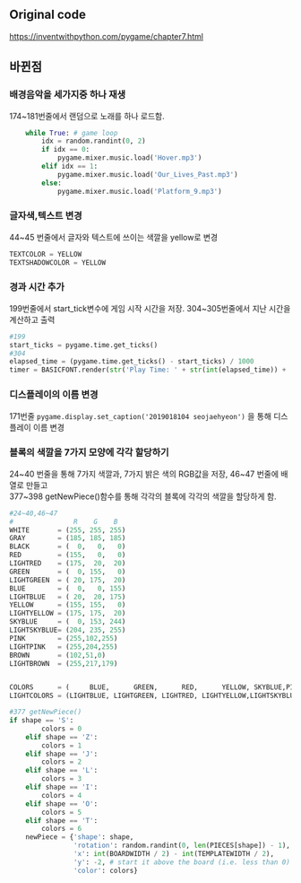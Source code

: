 ## Original code   
https://inventwithpython.com/pygame/chapter7.html   

## 바뀐점  
### 배경음악을 세가지중 하나 재생
174~181번줄에서 랜덤으로 노래를 하나 로드함.   
    
```python
    while True: # game loop   
        idx = random.randint(0, 2)   
        if idx == 0:   
            pygame.mixer.music.load('Hover.mp3')   
        elif idx == 1:   
            pygame.mixer.music.load('Our_Lives_Past.mp3')   
        else:   
            pygame.mixer.music.load('Platform_9.mp3')
```
### 글자색,텍스트 변경   
44~45 번줄에서 글자와 텍스트에 쓰이는 색깔을 yellow로 변경   
    
```python
TEXTCOLOR = YELLOW   
TEXTSHADOWCOLOR = YELLOW   
```
### 경과 시간 추가   
199번줄에서 start_tick변수에 게임 시작 시간을 저장. 304~305번줄에서 지난 시간을 계산하고 출력   
    
```python
#199   
start_ticks = pygame.time.get_ticks()   
#304   
elapsed_time = (pygame.time.get_ticks() - start_ticks) / 1000   
timer = BASICFONT.render(str('Play Time: ' + str(int(elapsed_time)) + ' sec'), True, TEXTCOLOR)   
```
### 디스플레이의 이름 변경   
171번줄 `pygame.display.set_caption('2019018104 seojaehyeon')`  을 통해 디스플레이 이름 변경
### 블록의 색깔을 7가지 모양에 각각 할당하기   
24~40 번줄을 통해 7가지 색깔과, 7가지 밝은 색의 RGB값을 저장, 46~47 번줄에 배열로 만들고   
377~398 getNewPiece()함수를 통해 각각의 블록에 각각의 색깔을 할당하게 함.   
    
```python
#24~40,46~47
#               R    G    B
WHITE       = (255, 255, 255)
GRAY        = (185, 185, 185)
BLACK       = (  0,   0,   0)
RED         = (155,   0,   0)
LIGHTRED    = (175,  20,  20)
GREEN       = (  0, 155,   0)
LIGHTGREEN  = ( 20, 175,  20)
BLUE        = (  0,   0, 155)
LIGHTBLUE   = ( 20,  20, 175)
YELLOW      = (155, 155,   0)
LIGHTYELLOW = (175, 175,  20)
SKYBLUE     = (  0, 153, 244)
LIGHTSKYBLUE= (204, 235, 255)
PINK        = (255,102,255)
LIGHTPINK   = (255,204,255)
BROWN       = (102,51,0)
LIGHTBROWN  = (255,217,179)


COLORS      = (     BLUE,      GREEN,      RED,      YELLOW, SKYBLUE,PINK,BROWN)
LIGHTCOLORS = (LIGHTBLUE, LIGHTGREEN, LIGHTRED, LIGHTYELLOW,LIGHTSKYBLUE,LIGHTPINK,LIGHTBROWN)

#377 getNewPiece()
if shape == 'S':
        colors = 0
    elif shape == 'Z':
        colors = 1
    elif shape == 'J':
        colors = 2
    elif shape == 'L':
        colors = 3
    elif shape == 'I':
        colors = 4
    elif shape == 'O':
        colors = 5
    elif shape == 'T':
        colors = 6
    newPiece = {'shape': shape,
                'rotation': random.randint(0, len(PIECES[shape]) - 1),
                'x': int(BOARDWIDTH / 2) - int(TEMPLATEWIDTH / 2),
                'y': -2, # start it above the board (i.e. less than 0)
                'color': colors}
```

